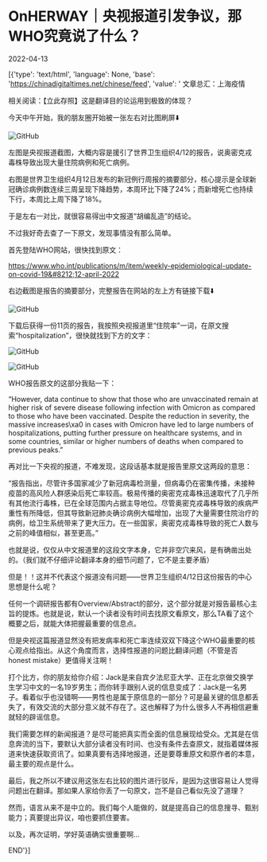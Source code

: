 # OnHERWAY｜央视报道引发争议，那WHO究竟说了什么？

2022-04-13

[{'type': 'text/html', 'language': None, 'base': 'https://chinadigitaltimes.net/chinese/feed', 'value': ' 文章总汇：上海疫情













相关阅读：【立此存照】这是翻译目的论运用到极致的体现？

今天中午开始，我的朋友圈开始被一张左右对比图刷屏⬇️

![GitHub](https://chinadigitaltimes.net/chinese/files/2022/04/image-1649844013648.png)

左图是央视报道截图，大概内容是援引了世界卫生组织4/12的报告，说奥密克戎毒株导致出现大量住院病例和死亡病例。

右图是世界卫生组织4月12日发布的新冠例行周报的摘要部分，核心提示是全球新冠确诊病例数连续三周呈现下降趋势，本周环比下降了24%；而新增死亡也持续下行，本周比上周下降了18%。

于是左右一对比，就很容易得出中文报道“胡编乱造”的结论。

不过我好奇去查了一下原文，发现事情没有那么简单。

首先登陆WHO网站，很快找到原文：

https://www.who.int/publications/m/item/weekly-epidemiological-update-on-covid-19&#8212;12-april-2022

右边截图是报告的摘要部分，完整报告在网站的左上方有链接下载⬇️

![GitHub](https://chinadigitaltimes.net/chinese/files/2022/04/post-679464-62569f391d95d.)

下载后获得一份11页的报告，我按照央视报道里“住院率”一词，在原文搜索“hospitalization”，很快就找到下方的文字：

![GitHub](https://chinadigitaltimes.net/chinese/files/2022/04/post-679464-62569f392cb54.png)

![GitHub](https://chinadigitaltimes.net/chinese/files/2022/04/post-679464-62569f39366d5.png)

WHO报告原文的这部分我贴一下：

“However, data continue to show that those who are unvaccinated remain at higher risk of severe disease following infection with Omicron as compared to those who have been vaccinated. Despite the reduction in severity, the massive increases\xa0 in cases with Omicron have led to large numbers of hospitalizations, putting further pressure on healthcare systems, and in some countries, similar or higher numbers of deaths when compared to previous peaks.”

再对比一下央视的报道，不难发现，这段话基本就是报告里原文这两段的意思：

“报告指出，尽管许多国家减少了新冠病毒检测量，但病毒仍在密集传播，未接种疫苗的高风险人群感染后死亡率较高。极易传播的奥密克戎毒株迅速取代了几乎所有其他流行毒株，已在全球范围内占据主导地位。尽管奥密克戎毒株导致的疾病严重性有所降低，但其导致新冠肺炎确诊病例大幅增加，出现了大量需要住院治疗的病例，给卫生系统带来了更大压力。在一些国家，奥密克戎毒株导致的死亡人数与之前的峰值相似，甚至更高。”

也就是说，仅仅从中文报道里的这段文字本身，它并非空穴来风，是有确凿出处的。（我们就不仔细评论翻译本身的细节问题了，它不是主要矛盾）

但是！！这并不代表这个报道没有问题——世界卫生组织4/12日这份报告的中心思想是什么呢？

任何一个调研报告都有Overview/Abstract的部分，这个部分就是对报告最核心主旨的提炼。也就是说，默认一个读者没有时间去找原文看原文，那么TA看了这个概要之后，就能大体把握最重要的信息点。

但是央视这篇报道显然没有把发病率和死亡率连续双双下降这个WHO最重要的核心观点给指出。从这个角度而言，选择性报道的问题比翻译问题（不管是否honest mistake）更值得关注啊！

打个比方，你的朋友给你介绍：Jack是来自宾夕法尼亚大学、正在北京做交换学生学习中文的一名19岁男生；而你转手跟别人说的信息变成了：Jack是一名男子。看着似乎也没错啊——男性也是属于原信息的一部分？可是最关键的信息都丢失了，有效交流的大部分意义就不存在了。这也解释了为什么很多人不再相信避重就轻的辟谣信息。

我们需要怎样的新闻报道？是尽可能把真实而全面的信息展现给受众。尤其是在信息奔流的当下，要默认大部分读者没有时间、也没有条件去查原文，就指着媒体报道来快速获取资讯了。如果真要有选择地报道，还是要尊重原文和原作者的本意，最主要的观点是什么。

最后，我之所以不建议用这张左右比较的图片进行驳斥，是因为这很容易让人觉得问题出在翻译。那如果人家给你丢了一句原文，岂不是自己看似先没了道理？

然而，语言从来不是中立的。我们每个人能做的，就是提高自己的信息搜寻、甄别能力；真要提出异议，咱也要抓住要害。

以及，再次证明，学好英语确实很重要啊…

END'}]